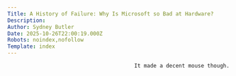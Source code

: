 ```yaml
---
Title: A History of Failure: Why Is Microsoft so Bad at Hardware?
Description: 
Author: Sydney Butler
Date: 2025-10-26T22:00:19.000Z
Robots: noindex,nofollow
Template: index
---
```


                                            It made a decent mouse though.
                                        